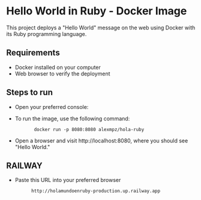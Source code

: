 # Hello World in Ruby - Docker Image

This project deploys a "Hello World" message on the web using Docker with its Ruby programming language.

## Requirements

- Docker installed on your computer
- Web browser to verify the deployment

## Steps to run

- Open your preferred console:
- To run the image, use the following command:

             docker run -p 8080:8080 alexmpz/hola-ruby
             
- Open a browser and visit http://localhost:8080, where you should see "Hello World."

## RAILWAY
- Paste this URL into your preferred browser

            http://holamundoenruby-production.up.railway.app